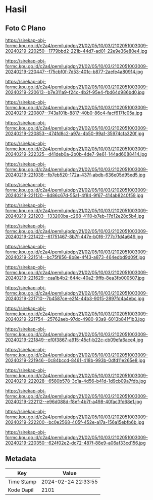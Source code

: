 # Hasil

## Foto C Plano

https://sirekap-obj-formc.kpu.go.id/c2a4/pemilu/pdpr/21/02/05/10/03/2102051003009-20240219-220250--1779bbd2-221b-44d7-ad01-22e9e36e80e4.jpg

https://sirekap-obj-formc.kpu.go.id/c2a4/pemilu/pdpr/21/02/05/10/03/2102051003009-20240219-220447--f75cbf0f-7d53-401c-b877-2aefe4a80914.jpg

https://sirekap-obj-formc.kpu.go.id/c2a4/pemilu/pdpr/21/02/05/10/03/2102051003009-20240219-220613--b7e311a9-f24c-4b2f-95e4-fbd64d986bd0.jpg

https://sirekap-obj-formc.kpu.go.id/c2a4/pemilu/pdpr/21/02/05/10/03/2102051003009-20240219-220807--743a101b-8817-40b0-86c4-facf617fc05a.jpg

https://sirekap-obj-formc.kpu.go.id/c2a4/pemilu/pdpr/21/02/05/10/03/2102051003009-20240219-220853--474fd8c2-a97a-4b50-99a1-35974cfa320f.jpg

https://sirekap-obj-formc.kpu.go.id/c2a4/pemilu/pdpr/21/02/05/10/03/2102051003009-20240219-222325--d41deb0a-2b0b-4de7-9e61-144ad6088414.jpg

https://sirekap-obj-formc.kpu.go.id/c2a4/pemilu/pdpr/21/02/05/10/03/2102051003009-20240219-221038--fb7eb520-172a-437f-abdb-636e05d95ed5.jpg

https://sirekap-obj-formc.kpu.go.id/c2a4/pemilu/pdpr/21/02/05/10/03/2102051003009-20240219-221120--8d86c67d-55a1-4f84-9f67-414ab8240f59.jpg

https://sirekap-obj-formc.kpu.go.id/c2a4/pemilu/pdpr/21/02/05/10/03/2102051003009-20240219-221203--133200ba-c268-4110-b7eb-17d12e28c5b4.jpg

https://sirekap-obj-formc.kpu.go.id/c2a4/pemilu/pdpr/21/02/05/10/03/2102051003009-20240219-221422--61751467-8b7f-447e-b0f6-777c7fd4a649.jpg

https://sirekap-obj-formc.kpu.go.id/c2a4/pemilu/pdpr/21/02/05/10/03/2102051003009-20240219-221514--bc75f856-8b8e-4f43-a873-464edbd9d09f.jpg

https://sirekap-obj-formc.kpu.go.id/c2a4/pemilu/pdpr/21/02/05/10/03/2102051003009-20240219-221629--caa1b4b2-644c-40a2-9ffb-8ea3fb000507.jpg

https://sirekap-obj-formc.kpu.go.id/c2a4/pemilu/pdpr/21/02/05/10/03/2102051003009-20240219-221710--7b4587ce-e2f4-44b3-9015-2897fd4a4ebc.jpg

https://sirekap-obj-formc.kpu.go.id/c2a4/pemilu/pdpr/21/02/05/10/03/2102051003009-20240219-221754--25762aeb-97dc-4980-93a9-6013b841f1b3.jpg

https://sirekap-obj-formc.kpu.go.id/c2a4/pemilu/pdpr/21/02/05/10/03/2102051003009-20240219-221849--ef0f3867-a915-45cf-b22c-cb09efa6ace4.jpg

https://sirekap-obj-formc.kpu.go.id/c2a4/pemilu/pdpr/21/02/05/10/03/2102051003009-20240219-221946--0c84bccd-8461-418b-993b-0dfd11e265e8.jpg

https://sirekap-obj-formc.kpu.go.id/c2a4/pemilu/pdpr/21/02/05/10/03/2102051003009-20240219-222028--6580b578-3c1a-4d56-b41d-1d9cb09a7fdb.jpg

https://sirekap-obj-formc.kpu.go.id/c2a4/pemilu/pdpr/21/02/05/10/03/2102051003009-20240219-222112--e96d088d-f8ef-4b7f-a498-40fac3fd68e1.jpg

https://sirekap-obj-formc.kpu.go.id/c2a4/pemilu/pdpr/21/02/05/10/03/2102051003009-20240219-222200--bc0e2568-405f-452e-a17a-156a15ebfb6b.jpg

https://sirekap-obj-formc.kpu.go.id/c2a4/pemilu/pdpr/21/02/05/10/03/2102051003009-20240219-220350--624f02e2-dc72-487f-88e9-a06af33cd156.jpg


## Metadata

| Key        | Value               |
| ---------- | ------------------- |
| Time Stamp | 2024-02-24 22:33:55 |
| Kode Dapil | 2101                |



